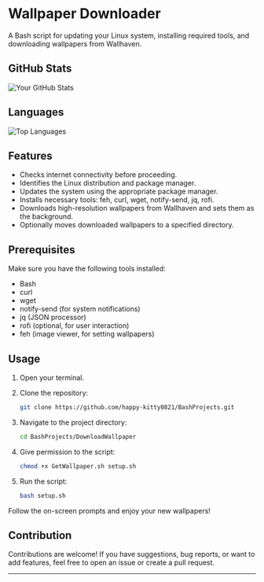 # Wallpaper Downloader

A Bash script for updating your Linux system, installing required tools, and downloading wallpapers from Wallhaven.

## GitHub Stats

![Your GitHub Stats](https://github-readme-stats.vercel.app/api?username=happy-kitty0821&show_icons=true&hide=issues&count_private=true&theme=radical)

## Languages

![Top Languages](https://github-readme-stats.vercel.app/api/top-langs/?username=happy-kitty0821&layout=compact&theme=radical)


## Features

- Checks internet connectivity before proceeding.
- Identifies the Linux distribution and package manager.
- Updates the system using the appropriate package manager.
- Installs necessary tools: feh, curl, wget, notify-send, jq, rofi.
- Downloads high-resolution wallpapers from Wallhaven and sets them as the background.
- Optionally moves downloaded wallpapers to a specified directory.

## Prerequisites

Make sure you have the following tools installed:

- Bash
- curl
- wget
- notify-send (for system notifications)
- jq (JSON processor)
- rofi (optional, for user interaction)
- feh (image viewer, for setting wallpapers)

## Usage

1. Open your terminal.
2. Clone the repository:

    ```bash
    git clone https://github.com/happy-kitty0821/BashProjects.git
    ```

3. Navigate to the project directory:

    ```bash
    cd BashProjects/DownloadWallpaper
    ```

4. Give permission to the script:

    ```bash
    chmod +x GetWallpaper.sh setup.sh

    ```

5. Run the script:

    ```bash
    bash setup.sh
    ```

Follow the on-screen prompts and enjoy your new wallpapers!

## Contribution

Contributions are welcome! If you have suggestions, bug reports, or want to add features, feel free to open an issue or create a pull request.

---
